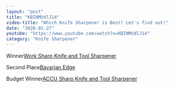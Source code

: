 ```yaml
---
layout: "post"
title: "KBINMUdlJ14"
video-title: "Which Knife Sharpener is Best? Let's find out!"
date: "2020-01-27"
youtube: "https://www.youtube.com/watch?v=KBINMUdlJ14"
category: "Knife Sharpener"
---
```

<div class="space-y-1"><p><span class="inline-flex items-center justify-center px-2 py-1 mr-2 text-sm font-semibold leading-none text-red-50 bg-red-600 rounded-full">Winner</span><a class="text-gray-900 hover:text-red-600 no-underline hover:no-underline" target="_blank" href="https://amzn.to/2Qfjbqa">Work Sharp Knife and Tool Sharpener</a><br></p><p><span class="inline-flex items-center justify-center px-2 py-1 mr-2 text-sm font-semibold leading-none bg-white hover:bg-gray-100 text-gray-400 border border-gray-200 rounded-full">Second Place</span><a class="text-gray-900 hover:text-red-600 no-underline hover:no-underline" target="_blank" href="https://amzn.to/2QgAJlC">Bavarian Edge</a><br></p><p><span class="inline-flex items-center justify-center px-2 py-1 mr-2 text-sm font-semibold leading-none bg-white hover:bg-gray-100 text-gray-400 border border-gray-200 rounded-full">Budget Winner</span><a class="text-gray-900 hover:text-red-600 no-underline hover:no-underline" target="_blank" href="https://amzn.to/34lZp4x">ACCU Sharp Knife and Tool Sharpener</a><br></p></div>